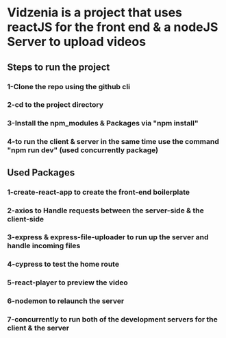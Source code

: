 # Vidzenia is a project that uses reactJS for the front end & a nodeJS Server to upload videos






## Steps to run the project
### 1-Clone the repo using the github cli 
### 2-cd to the project directory
### 3-Install the npm_modules & Packages via "npm install"
### 4-to run the client & server in the same time use the command "npm run dev" (used concurrently package)







## Used Packages 
### 1-create-react-app to create the front-end boilerplate 
### 2-axios to Handle requests between the server-side & the client-side 
### 3-express & express-file-uploader to run up the server and handle incoming files
### 4-cypress to test the home route 
### 5-react-player to preview the video
### 6-nodemon to relaunch the server 
### 7-concurrently to run both of the development servers for the client & the server
